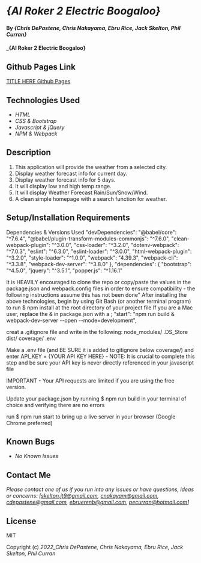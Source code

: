 # _{Al Roker 2 Electric Boogaloo}_

#### By _**{Chris DePastene, Chris Nakayama, Ebru Rice, Jack Skelton, Phil Curran}**_

#### \_{Al Roker 2 Electric Boogaloo}

## Github Pages Link

[TITLE HERE Github Pages]()

## Technologies Used

- _HTML_
- _CSS & Bootstrap_
- _Javascript & jQuery_
- _NPM & Webpack_

## Description

1. This application will provide the weather from a selected city.
2. Display weather forecast info for current day.
3. Display weather forecast info for 5 days.
4. It will display low and high temp range.
5. It will display Weather Forecast Rain/Sun/Snow/Wind.
6. A clean simple homepage with a search function for weather.

## Setup/Installation Requirements

Dependencies & Versions Used
"devDependencies": "@babel/core": "^7.6.4", "@babel/plugin-transform-modules-commonjs": "^7.6.0", "clean-webpack-plugin": "^3.0.0", "css-loader": "^3.2.0", "dotenv-webpack": "^7.0.3", "eslint": "^6.3.0", "eslint-loader": "^3.0.0", "html-webpack-plugin": "^3.2.0", "style-loader": "^1.0.0", "webpack": "4.39.3", "webpack-cli": "^3.3.8", "webpack-dev-server": "^3.8.0" }, "dependencies": { "bootstrap": "^4.5.0", "jquery": "^3.5.1", "popper.js": "^1.16.1"

It is HEAVILY encouraged to clone the repo or copy/paste the values in the package.json and webpack.config files in order to ensure compatibility - the following instructions assume this has not been done"
After installing the above technologies, begin by using Git Bash (or another terminal program) to run $ npm install at the root directory of your project file
If you are a Mac user, replace the & in package.json with a ; "start": "npm run build & webpack-dev-server --open --mode=development",

creat a .gitignore file and write in the following:
node_modules/ .DS_Store dist/ coverage/ .env

Make a .env file (and BE SURE it is added to gitignore below coverage/) and enter API_KEY = {YOUR API KEY HERE} - NOTE: It is crucial to complete this step and be sure your API key is never directly referenced in your javascript file

IMPORTANT - Your API requests are limited if you are using the free version.

Update your package.json by running $ npm run build in your terminal of choice and verifying there are no errors

run $ npm run start to bring up a live server in your browser (Google Chrome preferred)

## Known Bugs

- _No Known Issues_

## Contact Me

_Please contact one of us if you run into any issues or have questions, ideas or concerns:_
_[skelton.jt9@gmail.com, cnakayam@gmail.com, cdepastene@gmail.com, ebruerenb@gmail.com, pecurran@hotmail.com]_

## License

MIT

Copyright (c) _2022_Chris DePastene, Chris Nakayama, Ebru Rice, Jack Skelton, Phil Curran_
